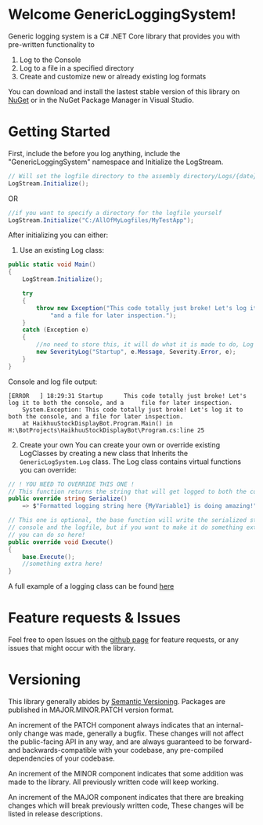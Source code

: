 # Welcome GenericLoggingSystem!

Generic logging system is a C# .NET Core library that provides you with pre-written functionality to

 1. Log to the Console
 2. Log to a file in a specified directory
 3. Create and customize new or already existing log formats

You can download and install the lastest stable version of this library on [NuGet](https://www.nuget.org/packages/GenericLoggingSystem_unsigned-ru) or in the NuGet Package Manager in Visual Studio.


# Getting Started
First, include the before you log anything, include the "GenericLoggingSystem" namespace and Initialize the LogStream.

```csharp
// Will set the logfile directory to the assembly directory/Logs/{date}.log
LogStream.Initialize();
```

OR
```csharp
//if you want to specify a directory for the logfile yourself
LogStream.Initialize("C:/AllOfMyLogfiles/MyTestApp");
```

After initializing you can either:

1. Use an existing Log class:

```csharp
public static void Main()
{
    LogStream.Initialize();

    try
    {
        throw new Exception("This code totally just broke! Let's log it to both the console, " +
            "and a file for later inspection.");
    }
    catch (Exception e)
    {
        //no need to store this, it will do what it is made to do, Log to both the file and the console.
        new SeverityLog("Startup", e.Message, Severity.Error, e);
    }
}
```
Console and log file output:
```
[ERROR   ] 18:29:31 Startup      This code totally just broke! Let's log it to both the console, and a     file for later inspection.
    System.Exception: This code totally just broke! Let's log it to both the console, and a file for later inspection.
    at HaikhuuStockDisplayBot.Program.Main() in H:\BotProjects\HaikhuuStockDisplayBot\Program.cs:line 25
```

2. Create your own
You can create your own or override existing LogClasses by creating a new class that Inherits the `GenericLogSystem.Log` class.
The Log class contains virtual functions you can override:
```csharp
// ! YOU NEED TO OVERRIDE THIS ONE !
// This function returns the string that will get logged to both the console and the file
public override string Serialize()
    => $"Formatted logging string here {MyVariable1} is doing amazing!"; 

// This one is optional, the base function will write the serialized string into the
// console and the logfile, but if you want to make it do something extra,
// you can do so here!
public override void Execute()
{
    base.Execute();
    //something extra here!
}
```
A full example of a logging class can be found [here](https://github.com/unsigned-ru/GenericLoggingSystem/blob/main/SeverityLog.cs)

# Feature requests & Issues 

Feel free to open Issues on the [github page](https://github.com/unsigned-ru/GenericLoggingSystem) for feature requests, or any issues that might occur with the library.

# Versioning
This library generally abides by  [Semantic Versioning](https://semver.org/). Packages are published in MAJOR.MINOR.PATCH version format.

An increment of the PATCH component always indicates that an internal-only change was made, generally a bugfix. These changes will not affect the public-facing API in any way, and are always guaranteed to be forward- and backwards-compatible with your codebase, any pre-compiled dependencies of your codebase.

An increment of the MINOR component indicates that some addition was made to the library. All previously written code will keep working.

An increment of the MAJOR component indicates that there are breaking changes which will break previously written code, These changes will be listed in release descriptions.

